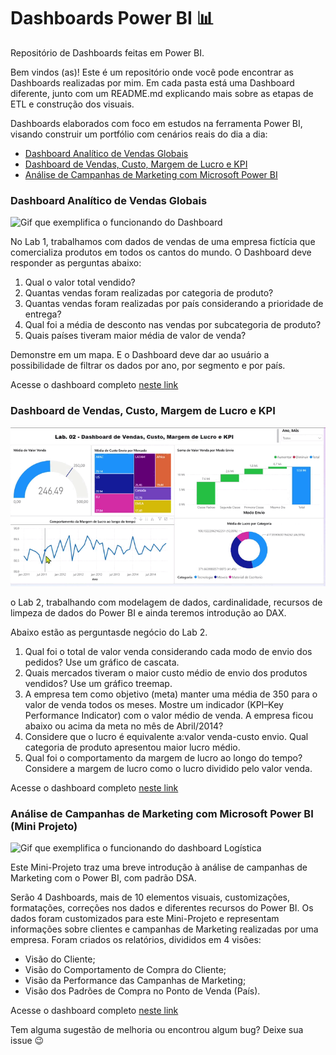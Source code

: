 # Dashboards Power BI 📊
Repositório de Dashboards feitas em Power BI.

Bem vindos (as)! Este é um repositório onde você pode encontrar as Dashboards realizadas por mim. 
Em cada pasta está uma Dashboard diferente, junto com um README.md explicando mais sobre as etapas de ETL e construção dos visuais.

Dashboards elaborados com foco em estudos na ferramenta Power BI, visando construir um portfólio com cenários reais do dia a dia:

- [Dashboard Analítico de Vendas Globais](https://github.com/DebbieMatt/Reposit-rio-Estudo-Power-BI-/blob/10e96f75201b52fc7bee3ce52d372cdcc1185b1d/PBI%20teste.pbix)
- [Dashboard de Vendas, Custo, Margem de Lucro e KPI](https://github.com/DebbieMatt/Reposit-rio-Estudo-Power-BI-/blob/53ec9ce1b5808a2f60dd22462f41fe77a0902c88/CAP%2003/PBI2.pbix)
- [Análise de Campanhas de Marketing com Microsoft Power BI]()

### Dashboard Analítico de Vendas Globais

![Gif que exemplifica o funcionando do Dashboard](https://github.com/DebbieMatt/Reposit-rio-Estudo-Power-BI-/blob/10e96f75201b52fc7bee3ce52d372cdcc1185b1d/Dashboard%201.gif)

No Lab 1, trabalhamos com dados de vendas de uma empresa fictícia que comercializa produtos em todos os cantos do mundo. O Dashboard deve responder as perguntas abaixo:

1. Qual o valor total vendido?
2. Quantas vendas foram realizadas por categoria de produto?
3. Quantas vendas foram realizadas por país considerando a prioridade de entrega?
4. Qual foi a média de desconto nas vendas por subcategoria de produto?
5. Quais países tiveram maior média de valor de venda? 

Demonstre em um mapa. E o Dashboard deve dar ao usuário a possibilidade de filtrar os dados por ano, por segmento e por país.

Acesse o dashboard completo [neste link](https://tremtgovbr-my.sharepoint.com/:u:/r/personal/037513481864_tre-mt_jus_br/Documents/Documentos/POWER%20BI/CAP%2002/LAB%2001/PBI%20teste.pbix?csf=1&web=1&e=gpHJXi)

### Dashboard de Vendas, Custo, Margem de Lucro e KPI

![Gif que exemplifica o funcionando do dashboard](https://github.com/DebbieMatt/Reposit-rio-Estudo-Power-BI-/blob/8c74a15c436b3fe0b6bfd8230bb12f4f824d6353/CAP%2003/PBI2.gif)

o Lab 2, trabalhando com modelagem de dados, cardinalidade, recursos de limpeza de dados do Power BI e ainda teremos introdução ao DAX.

Abaixo estão as perguntasde negócio do Lab 2.

1. Qual foi o total de valor venda considerando cada modo de envio dos pedidos? Use um gráfico de cascata.
2. Quais mercados tiveram o maior custo médio de envio dos produtos vendidos? Use um gráfico treemap.
3. A empresa tem como objetivo (meta) manter uma média de 350 para o valor de venda todos os meses. Mostre um indicador (KPI–Key Performance Indicator) com o valor médio de venda. A empresa ficou abaixo ou acima da meta no mês de Abril/2014?
4. Considere que o lucro é equivalente a:valor venda-custo envio. Qual categoria de produto apresentou maior lucro médio.
5. Qual foi o comportamento da margem de lucro ao longo do tempo? Considere a margem de lucro como o lucro dividido pelo valor venda.

Acesse o dashboard completo [neste link](https://tremtgovbr-my.sharepoint.com/:u:/r/personal/037513481864_tre-mt_jus_br/Documents/Documentos/POWER%20BI/CAP%2003/PBI2.pbix?csf=1&web=1&e=NhOw29)

### Análise de Campanhas de Marketing com Microsoft Power BI (Mini Projeto)

![Gif que exemplifica o funcionando do dashboard Logística]()

Este  Mini-Projeto  traz  uma  breve  introdução à análise de  campanhas de Marketing com o Power BI, com padrão DSA.

Serão  4  Dashboards,  mais  de  10  elementos  visuais, customizações,  formatações, correções nos dados e diferentes recursos do Power BI. Os dados foram customizados para este Mini-Projeto e representam informações sobre clientes e campanhas de Marketing realizadas por uma empresa. Foram criados os relatórios, divididos em 4 visões:

- Visão do Cliente;
- Visão do Comportamento de Compra do Cliente;
- Visão da Performance das Campanhas de Marketing;
- Visão dos Padrões de Compra no Ponto de Venda (País).

Acesse o dashboard completo [neste link]()

<!--

 -->

Tem alguma sugestão de melhoria ou encontrou algum bug? Deixe sua issue 😉
